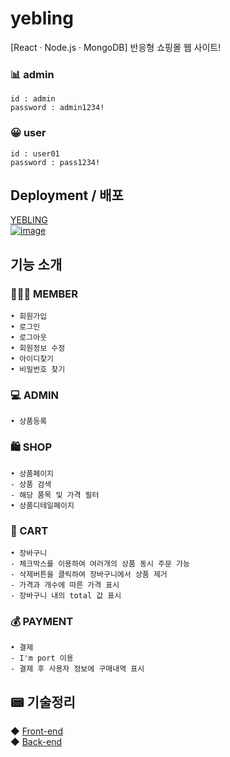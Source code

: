 # yebling
[React · Node.js · MongoDB] 반응형 쇼핑몰 웹 사이트!

### 📊 admin
```
id : admin
password : admin1234!
```
### 😀 user
```
id : user01
password : pass1234!
```

## Deployment / 배포
[YEBLING<br>
![image](https://user-images.githubusercontent.com/59958929/131241441-0aa12cef-57a7-4d43-9b7b-5b823b32b48a.png)](https://yebling.herokuapp.com/)
<!-- [YEBLING<br>
![ezgif com-gif-maker (27)](https://user-images.githubusercontent.com/59958929/136686363-840ea433-99b7-4a33-a543-09725499c157.gif)](https://yebling.herokuapp.com/) -->


## 기능 소개

### 🙋🏻‍♀️ MEMBER
```
• 회원가입 
• 로그인 
• 로그아웃 
• 회원정보 수정
• 아이디찾기
• 비밀번호 찾기
```
### 💻 ADMIN
```
• 상품등록
```
###  🛍️ SHOP
```
• 상품페이지
- 상품 검색
- 해당 품목 및 가격 필터
• 상품디테일페이지
```
### 🛒 CART
```
• 장바구니
- 체크박스를 이용하여 여러개의 상품 동시 주문 가능 
- 삭제버튼을 클릭하여 장바구니에서 상품 제거 
- 가격과 개수에 따른 가격 표시 
- 장바구니 내의 total 값 표시 
```
### 💰 PAYMENT
```
• 결제
- I'm port 이용
- 결제 후 사용자 정보에 구매내역 표시
```

## 📟 기술정리

◆ [Front-end](./docs/front.md)</br>
◆ [Back-end](./docs/back.md)</br>
<!-- ◆ [Deployment](./docs/deploy.md) -->

